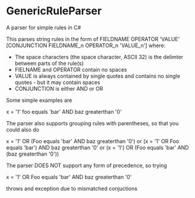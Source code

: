 # GenericRuleParser
A parser for simple rules in C#

This parses string rules in the form of FIELDNAME OPERATOR 'VALUE' [CONJUNCTION FIELDNAME_n OPERATOR_n 'VALUE_n'] where:

* The space characters (the space character, ASCII 32) is the delimter between parts of the rule(s)
* FIELNAME and OPERATOR contain no spaces
* VALUE is always contained by single quotes and contains no single quotes - but it may contain spaces
* CONJUNCTION is either AND or OR

Some simple examples are

  x = '1'
  foo equals 'bar' AND baz greaterthan '0'

The parser also supports grouping rules with parentheses, so that you could also do

  x = '1' OR (Foo equals 'bar' AND baz greaterthan '0')
or
  (x = '1' OR Foo equals 'bar') AND baz greaterthan '0'
or
  (x = '1') OR (Foo equals 'bar' AND (baz greaterthan '0'))

The parser DOES NOT support any form of precedence, so trying 

  x = '1' OR Foo equals 'bar' AND baz greaterthan '0'

throws and exception due to mismatched conjuctions
